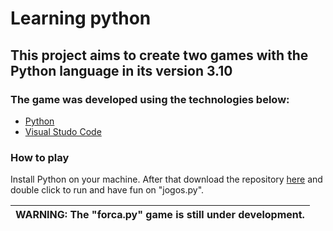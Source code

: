 # Learning python

## This project aims to create two games with the Python language in its version 3.10

### The game was developed using the technologies below:

* [Python](https://www.python.org/)
* [Visual Studo Code](https://code.visualstudio.com/)

### How to play

Install Python on your machine.
After that download the repository [here](https://github.com/AntonioReinaDev/Python-Terminal-Game/archive/refs/heads/master.zip) and double click to run and have fun on "jogos.py".

| WARNING: The "forca.py" game is still under development. |
| --- |